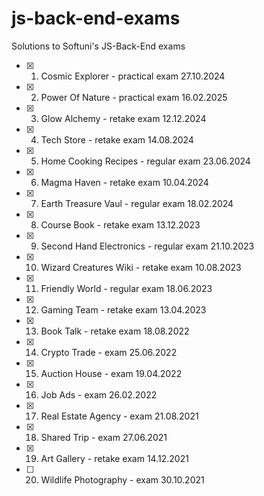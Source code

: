 # js-back-end-exams
Solutions to Softuni's JS-Back-End exams

- [x] 1. Cosmic Explorer - practical exam 27.10.2024
- [x] 2. Power Of Nature - practical exam 16.02.2025
- [x] 3. Glow Alchemy - retake exam 12.12.2024
- [x] 4. Tech Store - retake exam 14.08.2024
- [x] 5. Home Cooking Recipes - regular exam 23.06.2024
- [x] 6. Magma Haven - retake exam 10.04.2024
- [x] 7. Earth Treasure Vaul - regular exam 18.02.2024
- [x] 8. Course Book - retake exam 13.12.2023
- [x] 9. Second Hand Electronics - regular exam 21.10.2023
- [x] 10. Wizard Creatures Wiki - retake exam 10.08.2023
- [x] 11. Friendly World - regular exam 18.06.2023
- [x] 12. Gaming Team - retake exam 13.04.2023
- [x] 13. Book Talk - retake exam 18.08.2022
- [x] 14. Crypto Trade - exam 25.06.2022
- [x] 15. Auction House - exam 19.04.2022
- [x] 16. Job Ads - exam 26.02.2022
- [x] 17. Real Estate Agency - exam 21.08.2021
- [x] 18. Shared Trip - exam 27.06.2021
- [x] 19. Art Gallery - retake exam 14.12.2021
- [ ] 20. Wildlife Photography - exam 30.10.2021